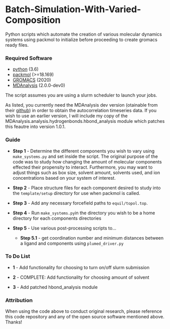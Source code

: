 # Batch-Simulation-With-Varied-Composition
Python scripts which automate the creation of various molecular dynamics systems using packmol to initialize before proceeding to create gromacs ready files.

### Required Software

- [python](https://www.python.org/) (3.6)
- [packmol](http://m3g.iqm.unicamp.br/packmol/home.shtml) (>=18.169)
- [GROMACS](https://manual.gromacs.org/documentation/2020/download.html) (2020)
- [MDAnalysis](https://docs.mdanalysis.org/stable/index.html) (2.0.0-dev0)

The script assumes you are using a slurm scheduler to launch your jobs.

As listed, you currently need the MDAnalysis dev version (otainable from their [github](https://github.com/MDAnalysis)) in order to obtain the autocorrelation timeseries data. If you wish to use an earlier version, I will include my copy of the MDAnalysis.analysis.hydrogenbonds.hbond_analysis module which patches this feautre into version 1.0.1.

### Guide

- __Step 1__ - Determine the different components you wish to vary using `make_systems.py` and set inside the script. The original purpose of the code was to study how changing the amount of molecular components effected their propensity to interact. Furthermore, you may want to adjust things such as box size, solvent amount, solvents used, and ion concentrations based on your system of interest.

- __Step 2__ - Place structure files for each component desired to study into the `template/setup` directory for use when packmol is called.

- __Step 3__ - Add any necessary forcefield paths to `equil/topol.top`.

- __Step 4__ - Run `make_systems.py`in the directory you wish to be a home directory for each components directories

- __Step 5__ - Use various post-processing scripts to...
  - __Step 5.1__ - get coordination number and minimum distances between a ligand and components using `plumed_driver.py`


### To Do List

- __1__ - Add functionality for choosing to turn on/off slurm submission

- __2__ - COMPLETE: Add functionality for choosing amount of solvent
- __3__ - Add patched hbond_analysis module


### Attribution

When using the code above to conduct original research, please reference this code repository and any of the open source software mentioned above. Thanks!
